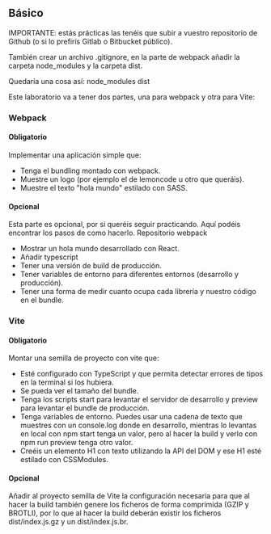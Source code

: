 ## Básico

IMPORTANTE: estás prácticas las tenéis que subir a vuestro repositorio de Github (o si lo prefirís Gitlab o Bitbucket público).

También crear un archivo .gitignore, en la parte de webpack añadir la carpeta node_modules y la carpeta dist.

Quedaría una cosa así:
node_modules
dist

Este laboratorio va a tener dos partes, una para webpack y otra para Vite:

### Webpack

#### Obligatorio

Implementar una aplicación simple que:

-   Tenga el bundling montado con webpack.
-   Muestre un logo (por ejemplo el de lemoncode u otro que queráis).
-   Muestre el texto "hola mundo" estilado con SASS.

#### Opcional

Esta parte es opcional, por si queréis seguir practicando. Aquí podéis encontrar los pasos de como hacerlo. Repositorio webpack

-   Mostrar un hola mundo desarrollado con React.
-   Añadir typescript
-   Tener una versión de build de producción.
-   Tener variables de entorno para diferentes entornos (desarrollo y producción).
-   Tener una forma de medir cuanto ocupa cada librería y nuestro código en el bundle.

### Vite

#### Obligatorio

Montar una semilla de proyecto con vite que:

-   Esté configurado con TypeScript y que permita detectar errores de tipos en la terminal si los hubiera.
-   Se pueda ver el tamaño del bundle.
-   Tenga los scripts start para levantar el servidor de desarrollo y preview para levantar el bundle de producción.
-   Tenga variables de entorno. Puedes usar una cadena de texto que muestres con un console.log donde en desarrollo, mientras lo levantas en local con npm start tenga un valor, pero al hacer la build y verlo con npm run preview tenga otro valor.
-   Creéis un elemento H1 con texto utilizando la API del DOM y ese H1 esté estilado con CSSModules.

#### Opcional

Añadir al proyecto semilla de Vite la configuración necesaria para que al hacer la build también genere los ficheros de forma comprimida (GZIP y BROTLI), por lo que al hacer la build deberán existir los ficheros dist/index.js.gz y un dist/index.js.br.
